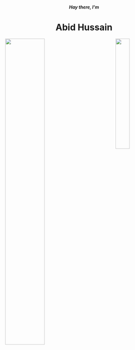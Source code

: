 <p><h5 align=center>Hay there, I'm</h5><h1 align=center>Abid Hussain</h1></p>
<p><img align=left width="50%" src=[https://github.com/op10y/op10y/blob/main/opty.png](https://github.com/op10y/profile-card/blob/rootX/finalview.jpg)> <img align=right width="30%" opacity="60%" src=https://github.com/op10y/op10y/blob/main/opty.png></p>


<!---
op10y/op10y is a ✨ special ✨ repository because its `README.md` (this file) appears on your GitHub profile.
You can click the Preview link to take a look at your changes.
--->





